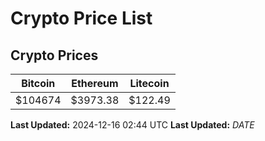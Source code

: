 # Crypto Price List

## Crypto Prices
| Bitcoin | Ethereum | Litecoin |
| ------- | -------- | -------- |
| $104674 | $3973.38 | $122.49 |
**Last Updated:** 2024-12-16 02:44 UTC
**Last Updated:** $DATE$
